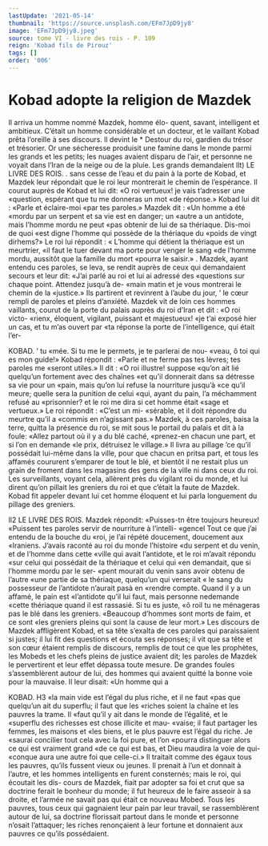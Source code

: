```yaml
---
lastUpdate: '2021-05-14'
thumbnail: 'https://source.unsplash.com/EFm7JpD9jy8'
image: 'EFm7JpD9jy8.jpeg'
source: tome VI - livre des rois - P. 109
reign: 'Kobad fils de Pirouz'
tags: []
order: '006'
---
```


# Kobad adopte la religion de Mazdek

Il arriva un homme nommé Mazdek, homme élo-
quent, savant, intelligent et ambitieux. C’était un
homme considérable et un docteur, et le vaillant
Kobad prêta l’oreille à ses discours. ll devint le \*
Destour du roi, gardien du trésor et trésorier. Or
une sécheresse produisit une famine dans le monde
parmi les grands et les petits; les nuages avaient disparu de l’air, et personne ne voyait dans l’Iran
de la neige ou de la pluie. Les grands demandaient
llt) LE LIVRE DES ROIS.
. sans cesse de l’eau et du pain à la porte de Kobad,
et Mazdek leur répondait que le roi leur montrerait le chemin de l’espérance. Il courut auprès de Kobad
et lui dit: «O roi vertueux! je vais t’adresser une «question, espérant que tu me donneras un mot «de réponse.» Kobad lui dit : «Parle et éclaire-moi
«par tes paroles.» Mazdek dit : «Un homme a été «mordu par un serpent et sa vie est en danger; un «autre a un antidote, mais l’homme mordu ne peut «pas obtenir de lui de sa thériaque. Dis-moi de quoi «est digne l’homme qui possède de la thériaque du «poids de vingt dirhems?» Le roi lui répondit :
« L’homme qui détient la thériaque est un meurtrier,
«il faut le tuer devant ma porte pour venger le sang «de l’homme mordu, aussitôt que la famille du mort
«pourra le saisir.» .
Mazdek, ayant entendu ces paroles, se leva, se
rendit auprès de ceux qui demandaient secours et leur dit: «J’ai parlé au roi et lui ai adressé des «questions sur chaque point. Attendez jusqu’à de- «main matin et je vous montrerai le chemin de la «justice.» Ils partirent et revinrent à l’aube du jour,
’ le cœur rempli de paroles et pleins d’anxiété. Mazdek
vit de loin ces hommes vaillants, courut de la porte du palais auprès du roi d’Iran et dit : «O roi victo- «rienx, éloquent, vigilant, puissant et majestueux!
«je t’ai exposé hier un cas, et tu m’as ouvert par «ta réponse la porte de l’intelligence, qui était l’er-

KOBAD. ’ tu «mée. Si tu me le permets, je te parlerai de nou-
«veau, ô toi qui es mon guide!» Kobad répondit : «Parle et ne ferme pas tes lèvres; tes paroles me «seront utiles.» Il dit : «O roi illustre! suppose «qu’on ait lié quelqu’un fortement avec des chaînes
«et qu’il donnerait dans sa détresse sa vie pour un «pain, mais qu’on lui refuse la nourriture jusqu’à
«ce qu’il meure; quelle sera la punition de celui «qui, ayant du pain, l’a méchamment refusé au «prisonnier? et le roi me dira si cet homme était «sage et vertueux.» Le roi répondit : «C’est un mi- «sérable, et il doit répondre du meurtre qu’il a «commis en n’agissant pas.»
Mazdek, à ces paroles, baisa la terre, quitta la présence du roi, se mit sous le portail du palais et dit à la foule: «Allez partout où il y a du blé caché,
«prenez-en chacun une part, et si l’on en demande «le prix, détruisez le village.» Il livra au pillage ’ce
qu’il possédait lui-même dans la ville, pour que chacun en pritsa part, et tous les affamés coururent s’emparer de tout le blé, et bientôt il ne restait plus
un grain de froment dans les magasins des gens de la ville ni dans ceux du roi. Les surveillants, voyant cela, allèrent près du vigilant roi du monde, et lui dirent qu’on pillait les greniers du roi et que c’était
la faute de Mazdek.
Kobad fit appeler devant lui cet homme éloquent
et lui parla longuement du pillage des greniers.

Il2 LE LIVRE DES ROIS.
Mazdek répondit: «Puisses-tn être toujours heureux! «Puissent tes paroles servir de nourriture à l’intelli- «gencel Tout ce que j’ai entendu de la bouche du «roi, je l’ai répété doucement, doucement aux «Iraniens. J’avais raconté au roi du monde l’histoire
«du serpent et du venin, et de l’homme dans cette «ville qui avait l’antidote, et le roi m’avait répondu
«sur celui qui possédait de la thériaque et celui qui «en demandait, que si l’homme mordu par le ser- «pent mourait du venin sans avoir obtenu de l’autre «une partie de sa thériaque, quelqu’un qui verserait
« le sang du possesseur de l’antidote n’aurait pasà en «rendre compte. Quand il y a un affamé, le pain est «l’antidote qu’il lui faut, mais personne nedemande «cette thériaque quand il est rassasié. Si tu es juste,
«ô roil tu ne ménageras pas le blé dans les greniers. «Beaucoup d’hommes sont morts de faim, et ce sont «les greniers pleins qui sont la cause de leur mort.»
Les discours de Mazdek affligèrent Kobad, et sa tête s’exalta de ces paroles qui paraissaient si justes;
il lui fit des questions et écouta ses réponses; il vit
que sa tête et son cœur étaient remplis de discours, remplis de tout ce que les prophètes, les Mobeds et les chefs pleins de justice avaient dit; les paroles de Mazdek le pervertirent et leur effet dépassa toute mesure. De grandes foules s’assemblèrent autour de
lui, des hommes qui avaient quitté la bonne voie pour la mauvaise. Il leur disait: «Un homme qui a

KOBAD. H3 «la main vide est l’égal du plus riche, et il ne faut
«pas que quelqu’un ait du superflu; il faut que les «riches soient la chaîne et les pauvres la trame. Il «faut qu’il y ait dans le monde de l’égalité, et le
«superflu des richesses est chose illicite et mau- «vaise; il faut partager les femmes, les maisons et «les biens, et le plus pauvre est l’égal du riche. Je «saurai concilier tout cela avec la foi pure, et l’on «pourra distinguer alors ce qui est vraiment grand «de ce qui est bas, et Dieu maudira la voie de qui- «conque aura une autre foi que celle-ci.»
Il traitait comme des égaux tous les pauvres, qu’ils fussent vieux ou jeunes. Il prenait à l’un et
donnait à l’autre, et les hommes intelligents en furent consternés; mais le roi, qui écoutait les dis- cours de Mazdek, fiait par adopter sa foi et crut que sa doctrine ferait le bonheur du monde; il fut heureux de le faire asseoir à sa droite, et l’armée
ne savait pas qui était ce nouveau Mobed. Tous les pauvres, tous ceux qui gagnaient leur pain par leur travail, se rassemblèrent autour de lui, sa doctrine florissait partout dans le monde et personne n’osait l’attaquer; les riches renonçaient à leur fortune et donnaient aux pauvres ce qu’ils possédaient.
